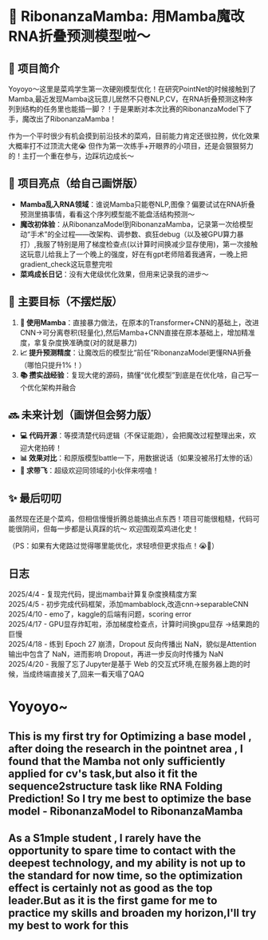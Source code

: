# 🚀 RibonanzaMamba: 用Mamba魔改RNA折叠预测模型啦～  

## 🌱 项目简介  
Yoyoyo～这里是菜鸡学生第一次硬刚模型优化！在研究PointNet的时候接触到了Mamba,最近发现Mamba这玩意儿居然不只卷NLP,CV，在RNA折叠预测这种序列到结构的任务里也能插一脚？！于是果断对本次比赛的RibonanzaModel下了手，魔改出了RibonanzaMamba！  

作为一个平时很少有机会摸到前沿技术的菜鸡，目前能力肯定还很拉胯，优化效果大概率打不过顶流大佬😭 但作为第一次练手+开眼界的小项目，还是会狠狠努力的！主打一个重在参与，边踩坑边成长～  


## 🧬 项目亮点（给自己画饼版）  
- **Mamba乱入RNA领域**：谁说Mamba只能卷NLP,图像？偏要试试在RNA折叠预测里搞事情，看看这个序列模型能不能盘活结构预测～  
- **魔改初体验**：从RibonanzaModel到RibonanzaMamba，记录第一次给模型动“手术”的全过程——改架构、调参数、疯狂debug（以及被GPU算力暴打）,我服了特别是用了梯度检查点(以计算时间换减少显存使用)，第一次接触这玩意儿给我上了一个晚上的强度，好在有gpt老师陪着我通宵，一晚上把gradient_check这玩意整完啦
- **菜鸡成长日记**：没有大佬级优化效果，但用来记录我的进步～  


## 🎯 主要目标（不摆烂版）  
1. **🤖 使用Mamba**：直接暴力做法，在原本的Transformer+CNN的基础上，改进CNN->可分离卷积(轻量化),然后Mamba+CNN直接在原本基础上，增加精准度，拿复杂度换准确度(对的就是暴力)
2. **📈 提升预测精度**：让魔改后的模型比“前任”RibonanzaModel更懂RNA折叠（哪怕只提升1%！）  
3. **📚 攒实战经验**：复现大佬的源码，搞懂“优化模型”到底是在优化啥，自己写一个优化架构并融合  


## 🔜 未来计划（画饼但会努力版）  
- **💻 代码开源**：等摸清楚代码逻辑（不保证能跑），会把魔改过程整理出来，欢迎大佬拍砖！  
- **📊 效果对比**：和原版模型battle一下，用数据说话（如果没被吊打太惨的话）  
- **👥 求带飞**：超级欢迎同领域的小伙伴来唠嗑！
  


## ✨ 最后叨叨  
虽然现在还是个菜鸡，但相信慢慢折腾总能搞出点东西！项目可能很粗糙，代码可能很阴间，但每一步都是认真踩的坑～ 欢迎围观菜鸡进化史！  

（PS：如果有大佬路过觉得哪里能优化，求轻喷但更求指点！😭🙏）  

  
 
## 日志
2025/4/4 - 复现完代码，提出mamba计算复杂度换精度方案   
2025/4/5 - 初步完成代码框架，添加mambablock,改造cnn->separableCNN   
2025/4/10 - emo了，kaggle的后端有问题，scoring error   
2025/4/17 - GPU显存炸缸啦，添加梯度检查点，计算时间换gpu显存 ->结果跑的巨慢   
2025/4/18 - 练到 Epoch 27 崩溃，Dropout 反向传播出 NaN，貌似是Attention 输出中包含了 NaN，进而影响 Dropout，再进一步反向时传播为 NaN   
2025/4/20 - 我服了忘了Jupyter是基于 Web 的交互式环境,在服务器上跑的时候，当成终端直接关了,回来一看天塌了QAQ



# Yoyoyo~
## This is my first try for Optimizing a base model , after doing the research in the pointnet area , I found that the Mamba not only sufficiently applied for cv's task,but also it fit the sequence2structure task like RNA Folding Prediction! So I try me best to optimize the base model - RibonanzaModel  to RibonanzaMamba
## As a S1mple student , I rarely have the opportunity to spare time to contact with the deepest technology, and my ability is not up to the standard for now time, so the optimization effect is certainly not as good as the top leader.But as it is the first game for me to practice my skills and broaden my horizon,I'll try my best to work for this
